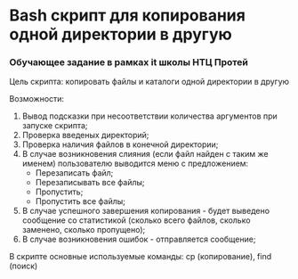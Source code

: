 # Bash скрипт для копирования одной директории в другую
### Обучающее задание в рамках it школы НТЦ Протей

Цель скрипта: копировать файлы и каталоги одной директории в другую

Возможности:
 1) Вывод подсказки при несоответствии количества аргументов при запуске скрипта;
 2) Проверка введеных директорий;
 3) Проверка наличия файлов в конечной директории;
 4) В случае возникновения слияния (если файл найден с таким же именем) пользователю выводится меню с предложением:
    * Перезаписать файл;
    * Перезаписывать все файлы;
    * Пропустить;
    * Пропустить все файлы;
 5) В случае успешного завершения копирования - будет выведено сообщение со статистикой (сколько всего файлов, сколько заменено, сколько пропущено);
 6) В случае возникновения ошибок - отправляется сообщение;

 В скрипте основные используемые команды: cp (копирование), find (поиск)